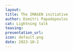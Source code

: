 ```yaml
---
layout:
title: The IMAGEN initiative
author: Dimitri Papadopoulos
cat: Lightning talk
teasing: 
presentation_url: 
icon: default.png
date: 2023-10-2
---
```

